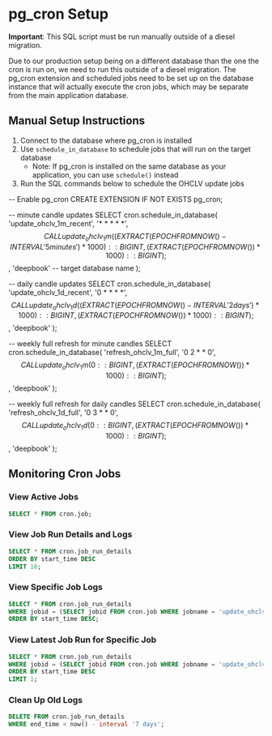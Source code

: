# pg_cron Setup

**Important**: This SQL script must be run manually outside of a diesel migration.

Due to our production setup being on a different database than the one the cron is run on, we need to run this outside of a diesel migration. The pg_cron extension and scheduled jobs need to be set up on the database instance that will actually execute the cron jobs, which may be separate from the main application database.

## Manual Setup Instructions

1. Connect to the database where pg_cron is installed
2. Use `schedule_in_database` to schedule jobs that will run on the target database
   - Note: If pg_cron is installed on the same database as your application, you can use `schedule()` instead
3. Run the SQL commands below to schedule the OHCLV update jobs

-- Enable pg_cron 
CREATE EXTENSION IF NOT EXISTS pg_cron;

-- minute candle updates 
SELECT cron.schedule_in_database(
    'update_ohclv_1m_recent',
    '* * * * *',
    $$
    CALL update_ohclv_1m(
        (EXTRACT(EPOCH FROM NOW() - INTERVAL '5 minutes') * 1000)::BIGINT,
        (EXTRACT(EPOCH FROM NOW()) * 1000)::BIGINT
    );
    $$,
    'deepbook' -- target database name
);

-- daily candle updates 
SELECT cron.schedule_in_database(
    'update_ohclv_1d_recent',
    '0 * * * *', 
    $$
    CALL update_ohclv_1d(
        (EXTRACT(EPOCH FROM NOW() - INTERVAL '2 days') * 1000)::BIGINT,
        (EXTRACT(EPOCH FROM NOW()) * 1000)::BIGINT
    );
    $$,
    'deepbook' 
);

-- weekly full refresh for minute candles 
SELECT cron.schedule_in_database(
    'refresh_ohclv_1m_full',
    '0 2 * * 0', 
    $$
    CALL update_ohclv_1m(
        0::BIGINT,
        (EXTRACT(EPOCH FROM NOW()) * 1000)::BIGINT
    );
    $$,
    'deepbook' 
);

-- weekly full refresh for daily candles 
SELECT cron.schedule_in_database(
    'refresh_ohclv_1d_full',
    '0 3 * * 0', 
    $$
    CALL update_ohclv_1d(
        0::BIGINT,
        (EXTRACT(EPOCH FROM NOW()) * 1000)::BIGINT
    );
    $$,
    'deepbook' 
);

## Monitoring Cron Jobs

### View Active Jobs
```sql
SELECT * FROM cron.job;
```

### View Job Run Details and Logs
```sql
SELECT * FROM cron.job_run_details 
ORDER BY start_time DESC 
LIMIT 10;
```

### View Specific Job Logs
```sql
SELECT * FROM cron.job_run_details 
WHERE jobid = (SELECT jobid FROM cron.job WHERE jobname = 'update_ohclv_1m_recent')
ORDER BY start_time DESC;
```

### View Latest Job Run for Specific Job
```sql
SELECT * FROM cron.job_run_details 
WHERE jobid = (SELECT jobid FROM cron.job WHERE jobname = 'update_ohclv_1m_recent')
ORDER BY start_time DESC 
LIMIT 1;
```

### Clean Up Old Logs
```sql
DELETE FROM cron.job_run_details 
WHERE end_time < now() - interval '7 days';
```
